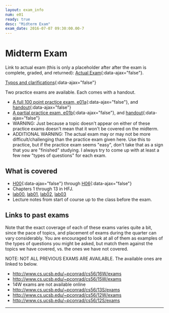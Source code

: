 ```yaml
---
layout: exam_info
num: e01
ready: true
desc: "Midterm Exam"
exam_date: 2016-07-07 09:30:00.00-7
---
```


# Midterm Exam

Link to actual exam (this is only a placeholder after after the exam is complete, graded,
and returned): [Actual Exam](cs56_m16_e01){:data-ajax="false"}.

[Typos and clarifications](typos){:data-ajax="false"}

Two practice exams are available.  Each comes with a handout. 

*    [A full 100 point practice exam, e01a](cs56_m16_e01_practice){:data-ajax="false"}, 
     and [handout](cs56_m16_e01_practice/handout){:data-ajax="false"}
*    [A partial practice exam, e01b](cs56_m16_e01_practice_b){:data-ajax="false"},
     and [handout](cs56_m16_e01_practice_b/handout){:data-ajax="false"}
*    WARNING: Just because a topic doesn't appear on either of these practice exams
     doesn't mean that it won't be covered on the midterm.
*    ADDITIONAL WARNING: The actual exam may or may not be more difficult/challenging than the practice
     exam given here.   Use this to practice, but if the practice exam seems "easy", don't 
     take that as a sign that you are "finished" studying.   I always try to come up with at least
     a few new "types of questions" for each exam.

## What is covered

* [H00](/hwk/h00){:data-ajax="false"} through [H06](/hwk/h06){:data-ajax="false"}
* Chapters 1 through 13 in HFJ.
* [lab00](/lab/lab00), [lab01](/lab/lab01), [lab02](/lab/lab02),  [lab03](/lab/lab03)
* Lecture notes from start of course up to the class before the exam.

## Links to past exams

Note that the exact coverage of each of these exams varies quite a bit, since the pace of topics, and placement of exams during the quarter can vary considerably.  You are encouraged to look at all of them as examples of the types of questions you might be asked, but
match them against the topics we have covered, vs. the ones we have not covered.

NOTE: NOT ALL PREVIOUS EXAMS ARE AVAILABLE.    The available ones are linked to below.

* <http://www.cs.ucsb.edu/~pconrad/cs56/16W/exams> 
* <http://www.cs.ucsb.edu/~pconrad/cs56/15W/exams>
* 14W exams are not available online
* <http://www.cs.ucsb.edu/~pconrad/cs56/13S/exams>
* <http://www.cs.ucsb.edu/~pconrad/cs56/12W/exams>
* <http://www.cs.ucsb.edu/~pconrad/cs56/12S/exams>

---

<div style="display:none;">  http://ucsb-cs56-m16.github.io/exam/e01 </div>
